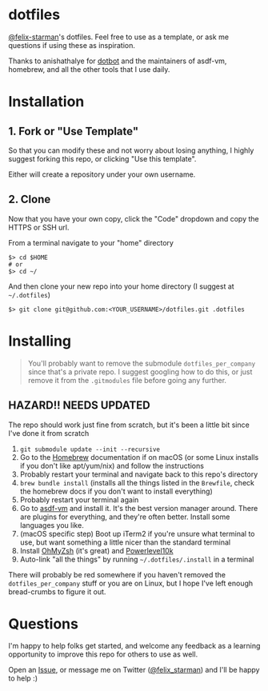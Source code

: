 # dotfiles
[@felix-starman](https://github.com/felix-starman)'s dotfiles. Feel free to use as a template, or ask me questions if using these as inspiration.

Thanks to anishathalye for [dotbot](https://github.com/anishathalye/dotbot) and the maintainers of asdf-vm, homebrew, and all the other tools that I use daily.


# Installation
## 1. Fork or "Use Template"
So that you can modify these and not worry about losing anything, I highly suggest forking this repo, or clicking "Use this template".

Either will create a repository under your own username.

## 2. Clone
Now that you have your own copy, click the "Code" dropdown and copy the HTTPS or SSH url.

From a terminal navigate to your "home" directory
```shell
$> cd $HOME
# or
$> cd ~/
```

And then clone your new repo into your home directory (I suggest at `~/.dotfiles`)
```shell
$> git clone git@github.com:<YOUR_USERNAME>/dotfiles.git .dotfiles
```

# Installing
 > You'll probably want to remove the submodule `dotfiles_per_company` since that's a private repo. I suggest googling how to do this, or just remove it from the `.gitmodules` file before going any further.

## HAZARD!! NEEDS UPDATED
 The repo should work just fine from scratch, but it's been a little bit since I've done it from scratch
 
 1. `git submodule update --init --recursive`
 2. Go to the [Homebrew](https://brew.sh/) documentation if on macOS (or some Linux installs if you don't like apt/yum/nix) and follow the instructions
 3. Probably restart your terminal and navigate back to this repo's directory
 4. `brew bundle install` (installs all the things listed in the `Brewfile`, check the homebrew docs if you don't want to install everything)
 5. Probably restart your terminal again
 6. Go to [asdf-vm](https://asdf-vm.com/) and install it. It's the best version manager around. There are plugins for everything, and they're often better. Install some languages you like.
 7. (macOS specific step) Boot up iTerm2 if you're unsure what terminal to use, but want something a little nicer than the standard terminal
 8. Install [OhMyZsh](https://ohmyz.sh/) (it's great) and [Powerlevel10k](https://github.com/romkatv/powerlevel10k)
 9. Auto-link "all the things" by running `~/.dotfiles/.install` in a terminal
 
There will probably be red somewhere if you haven't removed the `dotfiles_per_company` stuff or you are on Linux, but I hope I've left enough bread-crumbs to figure it out.

# Questions
I'm happy to help folks get started, and welcome any feedback as a learning opportunity to improve this repo for others to use as well.

Open an [Issue](https://github.com/felix-starman/dotfiles/issues), or message me on Twitter ([@felix_starman](https://twitter.com/felix_starman)) and I'll be happy to help :)
